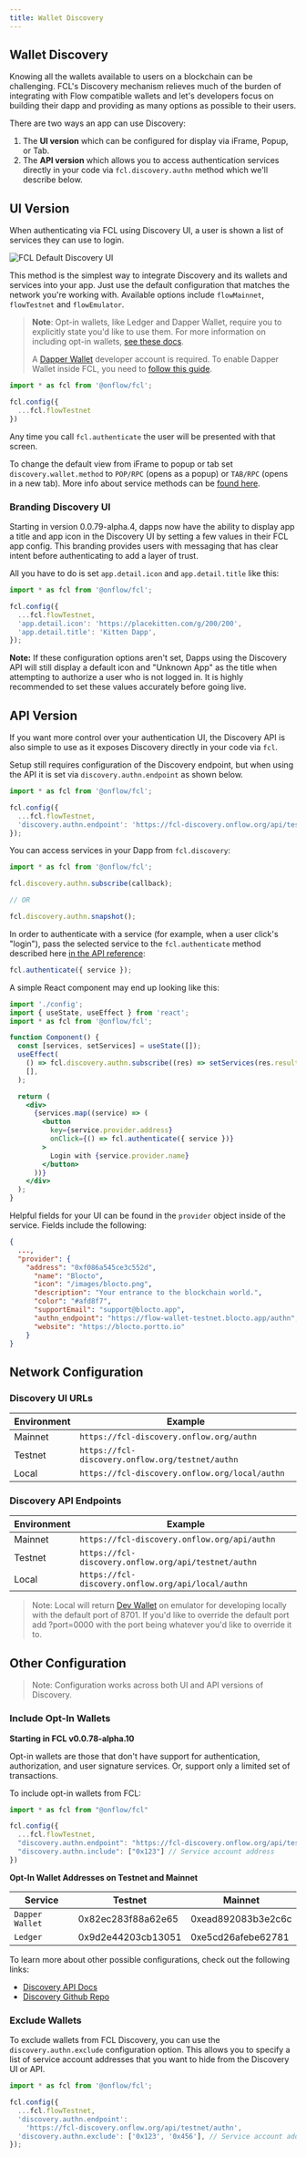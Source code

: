 ```yaml
---
title: Wallet Discovery
---
```


## Wallet Discovery

Knowing all the wallets available to users on a blockchain can be challenging. FCL's Discovery mechanism relieves much of the burden of integrating with Flow compatible wallets and let's developers focus on building their dapp and providing as many options as possible to their users.

There are two ways an app can use Discovery:

1.  The **UI version** which can be configured for display via iFrame, Popup, or Tab.
2.  The **API version** which allows you to access authentication services directly in your code via `fcl.discovery.authn` method which we'll describe below.

## UI Version

When authenticating via FCL using Discovery UI, a user is shown a list of services they can use to login.

![FCL Default Discovery UI](./images/discovery.png)

This method is the simplest way to integrate Discovery and its wallets and services into your app. Just use the default configuration that matches the network you're working with. Available options include `flowMainnet`, `flowTestnet` and `flowEmulator`.

> **Note**: Opt-in wallets, like Ledger and Dapper Wallet, require you to explicitly state you'd like to use them. For more information on including opt-in wallets, [see these docs](./api.md#more-configuration).
>
> A [Dapper Wallet](https://meetdapper.com/developers) developer account is required. To enable Dapper Wallet inside FCL, you need to [follow this guide](https://docs.meetdapper.com/quickstart).

```javascript
import * as fcl from '@onflow/fcl';

fcl.config({
  ...fcl.flowTestnet
})
```

Any time you call `fcl.authenticate` the user will be presented with that screen.

To change the default view from iFrame to popup or tab set `discovery.wallet.method` to `POP/RPC` (opens as a popup) or `TAB/RPC` (opens in a new tab). More info about service methods can be [found here](https://github.com/onflow/fcl-js/blob/9bce741d3b32fde18b07084b62ea15f9bbdb85bc/packages/fcl/src/wallet-provider-spec/draft-v3.md).

### Branding Discovery UI

Starting in version 0.0.79-alpha.4, dapps now have the ability to display app a title and app icon in the Discovery UI by setting a few values in their FCL app config. This branding provides users with messaging that has clear intent before authenticating to add a layer of trust.

All you have to do is set `app.detail.icon` and `app.detail.title` like this:

```javascript
import * as fcl from '@onflow/fcl';

fcl.config({
  ...fcl.flowTestnet,
  'app.detail.icon': 'https://placekitten.com/g/200/200',
  'app.detail.title': 'Kitten Dapp',
});
```

**Note:** If these configuration options aren't set, Dapps using the Discovery API will still display a default icon and "Unknown App" as the title when attempting to authorize a user who is not logged in. It is highly recommended to set these values accurately before going live.

## API Version

If you want more control over your authentication UI, the Discovery API is also simple to use as it exposes Discovery directly in your code via `fcl`.

Setup still requires configuration of the Discovery endpoint, but when using the API it is set via `discovery.authn.endpoint` as shown below.

```javascript
import * as fcl from '@onflow/fcl';

fcl.config({
  ...fcl.flowTestnet,
  'discovery.authn.endpoint': 'https://fcl-discovery.onflow.org/api/testnet/authn',
});
```

You can access services in your Dapp from `fcl.discovery`:

```javascript
import * as fcl from '@onflow/fcl';

fcl.discovery.authn.subscribe(callback);

// OR

fcl.discovery.authn.snapshot();
```

In order to authenticate with a service (for example, when a user click's "login"), pass the selected service to the `fcl.authenticate` method described here [in the API reference](./api.md#authenticate):

```jsx
fcl.authenticate({ service });
```

A simple React component may end up looking like this:

```jsx
import './config';
import { useState, useEffect } from 'react';
import * as fcl from '@onflow/fcl';

function Component() {
  const [services, setServices] = useState([]);
  useEffect(
    () => fcl.discovery.authn.subscribe((res) => setServices(res.results)),
    [],
  );

  return (
    <div>
      {services.map((service) => (
        <button
          key={service.provider.address}
          onClick={() => fcl.authenticate({ service })}
        >
          Login with {service.provider.name}
        </button>
      ))}
    </div>
  );
}
```

Helpful fields for your UI can be found in the `provider` object inside of the service. Fields include the following:

```json
{
  ...,
  "provider": {
    "address": "0xf086a545ce3c552d",
      "name": "Blocto",
      "icon": "/images/blocto.png",
      "description": "Your entrance to the blockchain world.",
      "color": "#afd8f7",
      "supportEmail": "support@blocto.app",
      "authn_endpoint": "https://flow-wallet-testnet.blocto.app/authn",
      "website": "https://blocto.portto.io"
    }
}
```

## Network Configuration

### Discovery UI URLs

| Environment | Example                                          |
| ----------- | ------------------------------------------------ |
| Mainnet     | `https://fcl-discovery.onflow.org/authn`         |
| Testnet     | `https://fcl-discovery.onflow.org/testnet/authn` |
| Local       | `https://fcl-discovery.onflow.org/local/authn`   |

### Discovery API Endpoints

| Environment | Example                                              |
| ----------- | ---------------------------------------------------- |
| Mainnet     | `https://fcl-discovery.onflow.org/api/authn`         |
| Testnet     | `https://fcl-discovery.onflow.org/api/testnet/authn` |
| Local       | `https://fcl-discovery.onflow.org/api/local/authn`   |

> Note: Local will return [Dev Wallet](https://github.com/onflow/fcl-dev-wallet) on emulator for developing locally with the default port of 8701. If you'd like to override the default port add ?port=0000 with the port being whatever you'd like to override it to.

## Other Configuration

> Note: Configuration works across both UI and API versions of Discovery.

### Include Opt-In Wallets

**Starting in FCL v0.0.78-alpha.10**

Opt-in wallets are those that don't have support for authentication, authorization, and user signature services. Or, support only a limited set of transactions.

To include opt-in wallets from FCL:

```javascript
import * as fcl from "@onflow/fcl"

fcl.config({
  ...fcl.flowTestnet,
  "discovery.authn.endpoint": "https://fcl-discovery.onflow.org/api/testnet/authn",
  "discovery.authn.include": ["0x123"] // Service account address
})
```

**Opt-In Wallet Addresses on Testnet and Mainnet**

| Service         | Testnet            | Mainnet            |
| --------------- | ------------------ | ------------------ |
| `Dapper Wallet` | 0x82ec283f88a62e65 | 0xead892083b3e2c6c |
| `Ledger`        | 0x9d2e44203cb13051 | 0xe5cd26afebe62781 |

To learn more about other possible configurations, check out the following links:

- [Discovery API Docs](./api.md#discovery-1)
- [Discovery Github Repo](https://github.com/onflow/fcl-discovery)

### Exclude Wallets

To exclude wallets from FCL Discovery, you can use the `discovery.authn.exclude` configuration option. This allows you to specify a list of service account addresses that you want to hide from the Discovery UI or API.

```javascript
import * as fcl from '@onflow/fcl';

fcl.config({
  ...fcl.flowTestnet,
  'discovery.authn.endpoint':
    'https://fcl-discovery.onflow.org/api/testnet/authn',
  'discovery.authn.exclude': ['0x123', '0x456'], // Service account addresses to exclude
});
```

